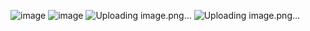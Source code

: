 ![image](https://github.com/user-attachments/assets/99b40c5b-d7e1-4bde-9eaa-d51a8975885b)
![image](https://github.com/user-attachments/assets/60147ec0-49fb-40d0-96a6-0b5a0757beb7)
![Uploading image.png…]()
![Uploading image.png…]()



